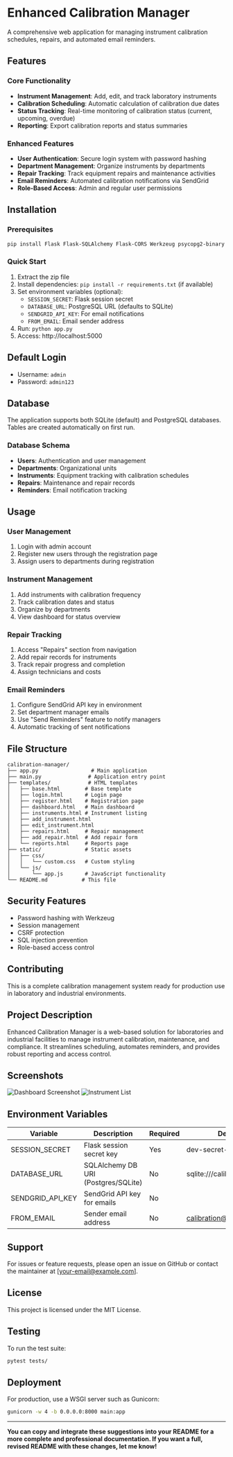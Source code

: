 # Enhanced Calibration Manager

A comprehensive web application for managing instrument calibration schedules, repairs, and automated email reminders.

## Features

### Core Functionality
- **Instrument Management**: Add, edit, and track laboratory instruments
- **Calibration Scheduling**: Automatic calculation of calibration due dates
- **Status Tracking**: Real-time monitoring of calibration status (current, upcoming, overdue)
- **Reporting**: Export calibration reports and status summaries

### Enhanced Features
- **User Authentication**: Secure login system with password hashing
- **Department Management**: Organize instruments by departments
- **Repair Tracking**: Track equipment repairs and maintenance activities
- **Email Reminders**: Automated calibration notifications via SendGrid
- **Role-Based Access**: Admin and regular user permissions

## Installation

### Prerequisites
```bash
pip install Flask Flask-SQLAlchemy Flask-CORS Werkzeug psycopg2-binary sendgrid email-validator gunicorn
```

### Quick Start
1. Extract the zip file
2. Install dependencies: `pip install -r requirements.txt` (if available)
3. Set environment variables (optional):
   - `SESSION_SECRET`: Flask session secret
   - `DATABASE_URL`: PostgreSQL URL (defaults to SQLite)
   - `SENDGRID_API_KEY`: For email notifications
   - `FROM_EMAIL`: Email sender address
4. Run: `python app.py`
5. Access: http://localhost:5000

## Default Login
- Username: `admin`
- Password: `admin123`

## Database

The application supports both SQLite (default) and PostgreSQL databases. Tables are created automatically on first run.

### Database Schema
- **Users**: Authentication and user management
- **Departments**: Organizational units
- **Instruments**: Equipment tracking with calibration schedules
- **Repairs**: Maintenance and repair records
- **Reminders**: Email notification tracking

## Usage

### User Management
1. Login with admin account
2. Register new users through the registration page
3. Assign users to departments during registration

### Instrument Management
1. Add instruments with calibration frequency
2. Track calibration dates and status
3. Organize by departments
4. View dashboard for status overview

### Repair Tracking
1. Access "Repairs" section from navigation
2. Add repair records for instruments
3. Track repair progress and completion
4. Assign technicians and costs

### Email Reminders
1. Configure SendGrid API key in environment
2. Set department manager emails
3. Use "Send Reminders" feature to notify managers
4. Automatic tracking of sent notifications

## File Structure
```
calibration-manager/
├── app.py                 # Main application
├── main.py               # Application entry point
├── templates/            # HTML templates
│   ├── base.html        # Base template
│   ├── login.html       # Login page
│   ├── register.html    # Registration page
│   ├── dashboard.html   # Main dashboard
│   ├── instruments.html # Instrument listing
│   ├── add_instrument.html
│   ├── edit_instrument.html
│   ├── repairs.html     # Repair management
│   ├── add_repair.html  # Add repair form
│   └── reports.html     # Reports page
├── static/              # Static assets
│   ├── css/
│   │   └── custom.css   # Custom styling
│   └── js/
│       └── app.js       # JavaScript functionality
└── README.md           # This file
```

## Security Features
- Password hashing with Werkzeug
- Session management
- CSRF protection
- SQL injection prevention
- Role-based access control

## Contributing
This is a complete calibration management system ready for production use in laboratory and industrial environments.

## Project Description

Enhanced Calibration Manager is a web-based solution for laboratories and industrial facilities to manage instrument calibration, maintenance, and compliance. It streamlines scheduling, automates reminders, and provides robust reporting and access control.

## Screenshots

![Dashboard Screenshot](static/screenshots/dashboard.png)
![Instrument List](static/screenshots/instruments.png)

## Environment Variables

| Variable           | Description                       | Required | Default                |
|--------------------|-----------------------------------|----------|------------------------|
| SESSION_SECRET     | Flask session secret key          | Yes      | dev-secret-key         |
| DATABASE_URL       | SQLAlchemy DB URI (Postgres/SQLite)| No      | sqlite:///calibration.db|
| SENDGRID_API_KEY   | SendGrid API key for emails       | No       |                        |
| FROM_EMAIL         | Sender email address              | No       | calibration@company.com|

## Support

For issues or feature requests, please open an issue on GitHub or contact the maintainer at [your-email@example.com].

## License

This project is licensed under the MIT License.

## Testing

To run the test suite:
```bash
pytest tests/
```

## Deployment

For production, use a WSGI server such as Gunicorn:
```bash
gunicorn -w 4 -b 0.0.0.0:8000 main:app
```

---

**You can copy and integrate these suggestions into your README for a more complete and professional documentation. If you want a full, revised README with these changes, let me know!**